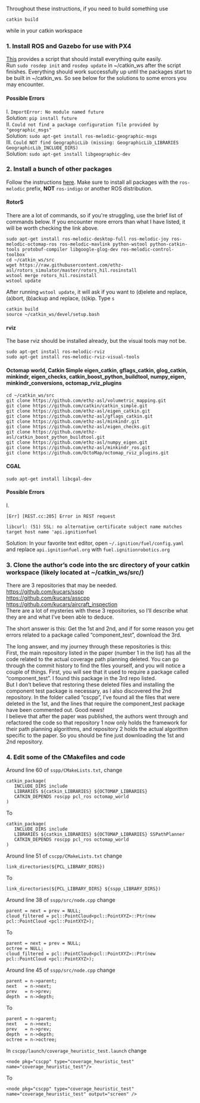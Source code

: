 Throughout these instructions, if you need to build something use
```
catkin build
```
while in your catkin workspace

### 1. Install ROS and Gazebo for use with PX4
[This](https://dev.px4.io/master/en/setup/dev_env_linux_ubuntu.html#rosgazebo) provides a script that should install everything quite easily. \
Run `sudo rosdep init` and `rosdep update` in ~/catkin_ws after the script finishes.
Everything should work successfully up until the packages start to be built in ~/catkin_ws. So see below for the solutions to some errors you may encounter.
#### Possible Errors
I. `ImportError: No module named future`\
Solution: `pip install future`\
II. `Could not find a package configuration file provided by "geographic_msgs"`\
Solution: `sudo apt-get install ros-melodic-geographic-msgs`\
III. `Could NOT find GeographicLib (missing: GeographicLib_LIBRARIES GeographicLib_INCLUDE_DIRS)`\
Solution: `sudo apt-get install libgeographic-dev`
### 2. Install a bunch of other packages
Follow the instructions [here](https://dev.px4.io/master/en/simulation/gazebo_octomap.html). Make sure to install all packages with the `ros-melodic` prefix, **NOT** `ros-indigo` or another ROS distribution.
#### RotorS
There are a lot of commands, so if you're struggling, use the brief list of commands below. If you encounter more errors than what I have listed, it will be worth checking the link above.
```
sudo apt-get install ros-melodic-desktop-full ros-melodic-joy ros-melodic-octomap-ros ros-melodic-mavlink python-wstool python-catkin-tools protobuf-compiler libgoogle-glog-dev ros-melodic-control-toolbox`
cd ~/catkin_ws/src
wget https://raw.githubusercontent.com/ethz-asl/rotors_simulator/master/rotors_hil.rosinstall
wstool merge rotors_hil.rosinstall
wstool update
```
After running `wstool update`, it will ask if you want to (d)elete and replace, (a)bort, (b)ackup and replace, (s)kip. Type `s`
```
catkin build
source ~/catkin_ws/devel/setup.bash
```
#### rviz
The base rviz should be installed already, but the visual tools may not be.
```
sudo apt-get install ros-melodic-rviz
sudo apt-get install ros-melodic-rviz-visual-tools
```
#### Octomap world, Catkin Simple eigen_catkin, gflags_catkin, glog_catkin, minkindr, eigen_checks, catkin_boost_python_buildtool, numpy_eigen, minkindr_conversions, octomap_rviz_plugins
```
cd ~/catkin_ws/src
git clone https://github.com/ethz-asl/volumetric_mapping.git
git clone https://github.com/catkin/catkin_simple.git
git clone https://github.com/ethz-asl/eigen_catkin.git
git clone https://github.com/ethz-asl/gflags_catkin.git
git clone https://github.com/ethz-asl/minkindr.git
git clone https://github.com/ethz-asl/eigen_checks.git
git clone https://github.com/ethz-asl/catkin_boost_python_buildtool.git
git clone https://github.com/ethz-asl/numpy_eigen.git
git clone https://github.com/ethz-asl/minkindr_ros.git
git clone https://github.com/OctoMap/octomap_rviz_plugins.git
```
#### CGAL
```
sudo apt-get install libcgal-dev
```
#### Possible Errors
I.
```
[Err] [REST.cc:205] Error in REST request

libcurl: (51) SSL: no alternative certificate subject name matches target host name 'api.ignitionfuel
```
Solution: In your favorite text editor, open `~/.ignition/fuel/config.yaml` and replace `api.ignitionfuel.org` with `fuel.ignitionrobotics.org`
### 3. Clone the author’s code into the src directory of your catkin workspace (likely located at ~/catkin_ws/src/)
There are 3 repositories that may be needed.\
https://github.com/kucars/sspp \
https://github.com/kucars/asscpp \
https://github.com/kucars/aircraft_inspection \
There are a lot of mysteries with these 3 repositories, so I’ll describe what they are and what I’ve been able to deduce.

The short answer is this: Get the 1st and 2nd, and if for some reason you get errors related to a package called “component_test”, download the 3rd.

The long answer, and my journey through these repositories is this:\
First, the main repository listed in the paper (number 1 in the list) has all the code related to the actual coverage path planning deleted. You can go through the commit history to find the files yourself, and you will notice a couple of things. First, you will see that it used to require a package called “component_test”. I found this package in the 3rd repo listed.\
But I don’t believe that restoring these deleted files and installing the component test package is necessary, as I also discovered the 2nd repository. In the folder called “cscpp”, I’ve found all the files that were deleted in the 1st, and the lines that require the component_test package have been commented out. Good news!\
I believe that after the paper was published, the authors went through and refactored the code so that repository 1 now only holds the framework for their path planning algorithms, and repository 2 holds the actual algorithm specific to the paper. So you should be fine just downloading the 1st and 2nd repository.
### 4. Edit some of the CMakefiles and code
Around line 60 of `sspp/CMakeLists.txt`, change
```
catkin_package(
   INCLUDE_DIRS include
   LIBRARIES ${catkin_LIBRARIES} ${OCTOMAP_LIBRARIES}
   CATKIN_DEPENDS roscpp pcl_ros octomap_world
)
```
To
```
catkin_package(
   INCLUDE_DIRS include
   LIBRARIES ${catkin_LIBRARIES} ${OCTOMAP_LIBRARIES} SSPathPlanner
   CATKIN_DEPENDS roscpp pcl_ros octomap_world
)
```
Around line 51 of `cscpp/CMakeLists.txt` change
```
link_directories(${PCL_LIBRARY_DIRS})
```
To
```
link_directories(${PCL_LIBRARY_DIRS} ${sspp_LIBRARY_DIRS})
```
Around line 38 of `sspp/src/node.cpp` change
```
parent = next = prev = NULL;
cloud_filtered = pcl::PointCloud<pcl::PointXYZ>::Ptr(new pcl::PointCloud <pcl::PointXYZ>);
```
To
```
parent = next = prev = NULL;
octree = NULL;
cloud_filtered = pcl::PointCloud<pcl::PointXYZ>::Ptr(new pcl::PointCloud <pcl::PointXYZ>);
```
Around line 45 of `sspp/src/node.cpp` change
```
parent = n->parent;
next   = n->next;
prev   = n->prev;
depth  = n->depth;
```
To
```
parent = n->parent;
next   = n->next;
prev   = n->prev;
depth  = n->depth;
octree = n->octree;
```
In `cscpp/launch/coverage_heuristic_test.launch` change
```
<node pkg="cscpp" type="coverage_heuristic_test" name="coverage_heuristic_test"/>
```
To
```
<node pkg="cscpp" type="coverage_heuristic_test" name="coverage_heuristic_test" output="screen" />
```